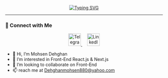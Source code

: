 <p align="center">
  <a href="https://git.io/typing-svg">
    <img src="https://readme-typing-svg.demolab.com?font=Fira+Code&size=25&pause=1000&color=84C2C0&center=true&vCenter=true&width=500&height=50&lines=Welcome+to+My+Profile!;Hello+there!;I'm+Mohsen+Dehghan" alt="Typing SVG" />
  </a>
</p>

---

### 🤝 Connect with Me

<p align="center">
  <a href="https://t.me/mohsen_dhqn" target="_blank">
    <img src="https://cdn-icons-png.flaticon.com/512/2111/2111646.png" width="40" height="40" alt="Telegram" title="Telegram"/>
  </a>
  &nbsp;&nbsp;&nbsp;
  <a href="https://www.linkedin.com/in/mohsen-dehghan-ba4b47258" target="_blank">
    <img src="https://cdn-icons-png.flaticon.com/512/145/145807.png" width="40" height="40" alt="LinkedIn" title="LinkedIn"/>
  </a>
</p>


- 👋 Hi, I’m Mohsen Dehghan
- 👀 I’m interested in Front-End React.js & Next.js
- 💞️ I’m looking to collaborate on Front-End
- 📫 reach me at Dehghanmohsen880@yahoo.com

<!---
Mohsendehghan78/Mohsendehghan78 is a ✨ special ✨ repository because its `README.md` (this file) appears on your GitHub profile.
You can click the Preview link to take a look at your changes.
--->
